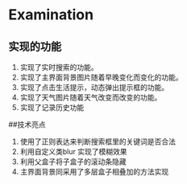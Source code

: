 # Examination
## 实现的功能
1. 实现了实时搜索的功能。
2. 实现了主界面背景图片随着早晚变化而变化的功能。
3. 实现了点击生活提示，动态弹出提示框的功能。
4. 实现了天气图片随着天气改变而改变的功能。
5. 实现了记录历史功能

##技术亮点
1. 使用了正则表达来判断搜索框里的关键词是否合法
2. 利用自定义类blur 实现了模糊效果
3. 利用父盒子将子盒子的滚动条隐藏
4. 主界面背景同采用了多层盒子相叠加的方法实现

